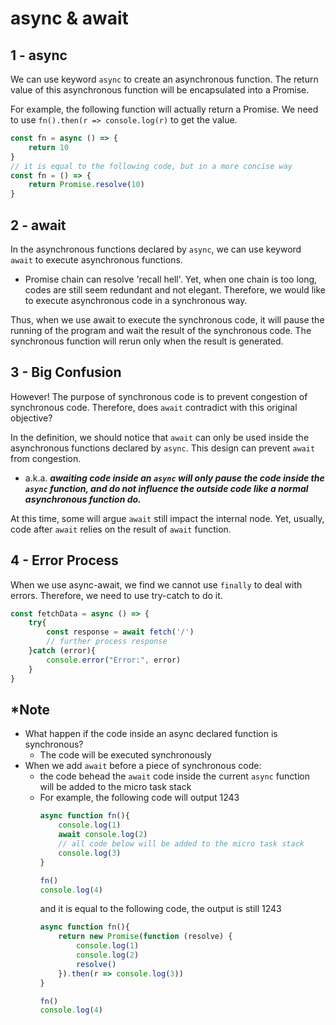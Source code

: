 # async & await

## 1 - async
We can use keyword `async` to create an asynchronous function. The return value of this asynchronous function will be 
encapsulated into a Promise.

For example, the following function will actually return a Promise. We need to use `fn().then(r => console.log(r)` to get the value.
```javascript
const fn = async () => {
    return 10
}
// it is equal to the following code, but in a more concise way
const fn = () => {
    return Promise.resolve(10)
}
```

## 2 - await
In the asynchronous functions declared by `async`, we can use keyword `await` to execute asynchronous functions.

- Promise chain can resolve 'recall hell'. Yet, when one chain is too long, codes are still seem redundant and not elegant.
Therefore, we would like to execute asynchronous code in a synchronous way.

Thus, when we use await to execute the synchronous code, it will pause the running of the program and wait the result of 
the synchronous code. The synchronous function will rerun only when the result is generated.

## 3 - Big Confusion
However! The purpose of synchronous code is to prevent congestion of synchronous code. Therefore, does `await` contradict with
this original objective?

In the definition, we should notice that `await` can only be used inside the asynchronous functions declared by `async`. 
This design can prevent `await` from congestion.
- a.k.a. **_awaiting code inside an `async` will only pause the code inside the
`async` function, and do not influence the outside code like a normal asynchronous function do._**

At this time, some will argue `await` still impact the internal node. Yet, usually, code after `await` relies on the result
of `await` function.

## 4 - Error Process
When we use async-await, we find we cannot use `finally` to deal with errors. Therefore, we need to use try-catch to do it.

```javascript
const fetchData = async () => {
    try{
        const response = await fetch('/')
        // further process response
    }catch (error){
        console.error("Error:", error)
    }
}
```

## *Note
- What happen if the code inside an async declared function is synchronous?
   - The code will be executed synchronously
- When we add `await` before a piece of synchronous code:
  - the code behead the `await` code inside the current `async` function will be added to the micro task stack
  - For example, the following code will output 1243
    ```javascript
    async function fn(){
        console.log(1)
        await console.log(2)
        // all code below will be added to the micro task stack
        console.log(3)
    }
    
    fn()
    console.log(4)
    ```
    and it is equal to the following code, the output is still 1243
    ```javascript
    async function fn(){
        return new Promise(function (resolve) { 
            console.log(1)
            console.log(2)
            resolve()
        }).then(r => console.log(3))
    }
    
    fn()
    console.log(4)
    ```